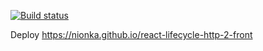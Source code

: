 [![Build status](https://ci.appveyor.com/api/projects/status/q1g89jo69hauadww?svg=true)](https://ci.appveyor.com/project/nionka/react-lifecycle-http-2-front)

Deploy https://nionka.github.io/react-lifecycle-http-2-front
